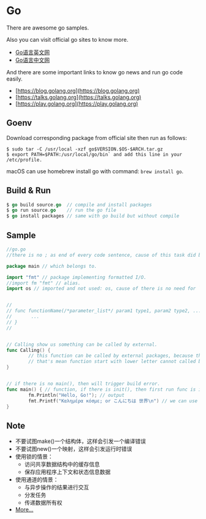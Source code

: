 # Go

There are awesome go samples.

Also you can visit official go sites to know more.

- [Go语言英文网](http://docs.studygolang.com/)
- [Go语言中文网](https://studygolang.com/)

And there are some important links to know go news and run go code easily.

- [https://blog.golang.org](https://blog.golang.org)
- [https://talks.golang.org](https://talks.golang.org)
- [https://play.golang.org](https://play.golang.org)



## Goenv

Download corresponding package from official site then run as follows: 

```Shell
$ sudo tar -C /usr/local -xzf go$VERSION.$OS-$ARCH.tar.gz
$ export PATH=$PATH:/usr/local/go/bin` and add this line in your /etc/profile.

```

macOS can use homebrew install go with command: `brew install go`.


## Build & Run

```Go
$ go build source.go  // compile and install packages
$ go run source.go    // run the go file
$ go install packages // same with go build but without compile

```


## Sample

```Go
//go.go
//there is no ; as end of every code sentence, cause of this task did by compiler automatically.

package main // which belongs to.

import "fmt" // package implementing formatted I/O.
//import fm "fmt" // alias.
import os // imported and not used: os, cause of there is no need for `os`.


//
// func functionName(/*parameter_list*/ param1 type1, param2 type2, ...) (/*return_value_list*/ ret1 type1, ret2 type2, ...) {
//       ...
// }
//


// Calling show us something can be called by external.
func Calling() {
        // this function can be called by external packages, because this function start with upper letter.
        // that's mean function start with lower letter cannot called by external packages.
}


// if there is no main(), then will trigger build error.
func main() { // function, if there is init(), then first run func is init().
        fm.Println("Hello, Go!"); // output
        fmt.Printf("Καλημέρα κόσμε; or こんにちは 世界\n") // we can use international characters in go.
}

```

## Note

- 不要试图make()一个结构体，这样会引发一个编译错误
- 不要试图new()一个映射，这样会引发运行时错误
- 使用锁的情景：
    - 访问共享数据结构中的缓存信息
    - 保存应用程序上下文和状态信息数据
- 使用通道的情景：
    - 与异步操作的结果进行交互
    - 分发任务
    - 传递数据所有权
- [More...](https://github.com/Unknwon/the-way-to-go_ZH_CN/blob/master/eBook/16.0.md)



